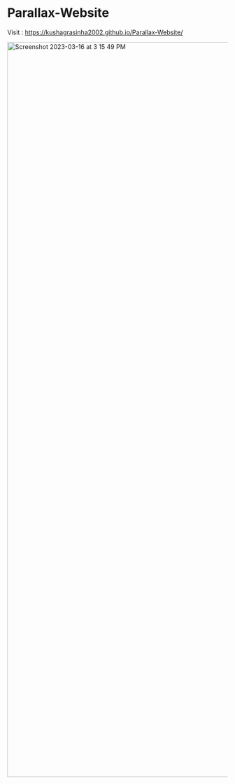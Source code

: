 # Parallax-Website
 
Visit : https://kushagrasinha2002.github.io/Parallax-Website/

<img width="1680" alt="Screenshot 2023-03-16 at 3 15 49 PM" src="https://user-images.githubusercontent.com/74058421/225579840-79b14664-f390-4a5e-ad11-aa5b22ba1101.png">

